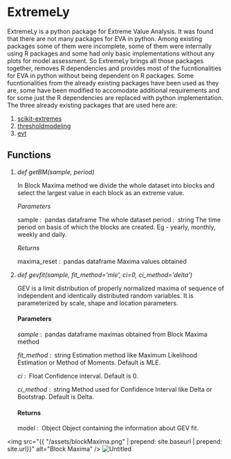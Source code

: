# ExtremeLy
ExtremeLy is a python package for Extreme Value Analysis. It was found that there are not many packages
for EVA in python. Among existing packages some of them were incomplete, some of them were internally using R
packages and some had only basic implementations without any plots for model assessment. So ExtremeLy brings all
those packages together, removes R dependencies and provides most of the fucntionalities for EVA in python
without being dependent on R packages. Some fucntionalities from the already existing packages have been used
as they are, some have been modified to accomodate additional requirements and for some just the R dependencies
are replaced with python implementation. The three already existing packages that are used here are:

   1. [scikit-extremes](https://scikit-extremes.readthedocs.io/en/latest/)
   2. [thresholdmodeling](https://github.com/iagolemos1/thresholdmodeling)
   3. [evt](https://pypi.org/project/evt/#description)
  

## Functions
1.  _def getBM(sample, period)_

    In Block Maxima method we divide the whole dataset into blocks and select the largest value in each block as an extreme value.
    
    _Parameters_
    
    sample : pandas dataframe
        The whole dataset
    period : string
        The time period on basis of which the blocks are created. Eg - yearly, monthly, weekly and daily.

    _Returns_
    
    maxima_reset : pandas dataframe
        Maxima values obtained 
  
2. _def gevfit(sample, fit_method='mle', ci=0, ci_method='delta')_

    GEV is a limit distribution of properly normalized maxima of sequence of independent and identically distributed random variables. It is parameterized by scale, shape and location parameters.
    
    #### Parameters

    _sample_ : pandas dataframe
        maximas obtained from Block Maxima method
        
    _fit_method_ : string
        Estimation method like Maximum Likelihood Estimation or Method of Moments. Default is MLE.
        
    _ci_ : Float
        Confidence interval. Default is 0.
        
    _ci_method_ : string
        Method used for Confidence Interval like Delta or Bootstrap. Default is Delta.

   #### Returns

    model : Object
        Object containing the information about GEV fit. 
        
<img src="{{ "/assets/blockMaxima.png" | prepend: site.baseurl | prepend: site.url}}" alt="Block Maxima" />
<img src="{{site.baseurl | prepend: site.url}}assets/blockMaxima.png" alt="Untitled" />
